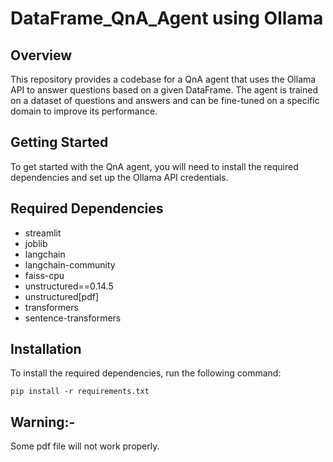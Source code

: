 # DataFrame_QnA_Agent using Ollama

## Overview

This repository provides a codebase for a QnA agent that uses the Ollama API to answer questions based on a given DataFrame. The agent is trained on a dataset of questions and answers and can be fine-tuned on a specific domain to improve its performance.

## Getting Started

To get started with the QnA agent, you will need to install the required dependencies and set up the Ollama API credentials. 

## Required Dependencies

- streamlit
- joblib
- langchain
- langchain-community
- faiss-cpu
- unstructured==0.14.5
- unstructured[pdf]
- transformers
- sentence-transformers

## Installation

To install the required dependencies, run the following command:

```
pip install -r requirements.txt
```
## Warning:-
Some pdf file will not work properly.